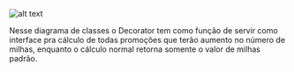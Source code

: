 ![alt text](https://www.linkpicture.com/q/Captura-de-tela-2022-06-08-155932.png)

Nesse diagrama de classes o Decorator tem como função de servir como interface pra cálculo de todas promoções que terão aumento no número de milhas, enquanto o cálculo normal retorna somente o valor de milhas padrão.
